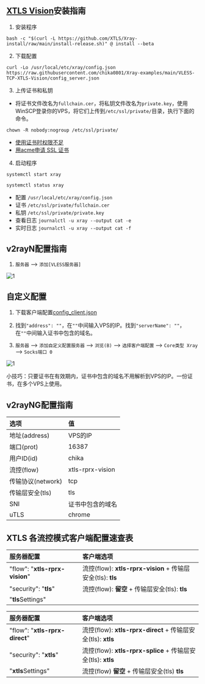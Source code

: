 ## [XTLS Vision](https://github.com/XTLS/Xray-core/discussions/1295)安装指南

1. 安装程序

```
bash -c "$(curl -L https://github.com/XTLS/Xray-install/raw/main/install-release.sh)" @ install --beta
```

2. 下载配置

```
curl -Lo /usr/local/etc/xray/config.json https://raw.githubusercontent.com/chika0801/Xray-examples/main/VLESS-TCP-XTLS-Vision/config_server.json
```

3. 上传证书和私钥

- 将证书文件改名为`fullchain.cer`，将私钥文件改名为`private.key`，使用WinSCP登录你的VPS，将它们上传到`/etc/ssl/private/`目录，执行下面的命令。

```
chown -R nobody:nogroup /etc/ssl/private/
```

- [使用证书时权限不足](https://github.com/v2fly/fhs-install-v2ray/wiki/Insufficient-permissions-when-using-certificates-zh-Hans-CN)
- [用acme申请 SSL 证书](https://github.com/chika0801/Xray-install#1%E7%94%A8acme%E7%94%B3%E8%AF%B7-ssl-%E8%AF%81%E4%B9%A6)

4. 启动程序

```
systemctl start xray
```

```
systemctl status xray
```

- 配置 `/usr/local/etc/xray/config.json`
- 证书 `/etc/ssl/private/fullchain.cer`
- 私钥 `/etc/ssl/private/private.key`
- 查看日志 `journalctl -u xray --output cat -e`
- 实时日志 `journalctl -u xray --output cat -f`

## v2rayN配置指南

1. `服务器` ——> `添加[VLESS服务器]`

![1](https://user-images.githubusercontent.com/88967758/200232961-3e5ea8c6-f86e-49b5-8ed7-4d1bb0a68738.jpg)

## 自定义配置

1. 下载客户端配置[config_client.json](https://raw.githubusercontent.com/chika0801/Xray-examples/main/VLESS-TCP-XTLS-Vision/config_client.json)

2. 找到`"address": ""`，在`""`中间输入VPS的IP。找到`"serverName": ""`，在`""`中间输入证书中包含的域名。

3. `服务器` ——> `添加自定义配置服务器` ——> `浏览(B)` ——> `选择客户端配置` ——> `Core类型 Xray` ——> `Socks端口 0`

![1](https://user-images.githubusercontent.com/88967758/199512235-7f7d78a6-e27d-4db8-b6f5-7ef4212f1af9.jpg)

小技巧：只要证书在有效期内，证书中包含的域名不用解析到VPS的IP。一份证书，在多个VPS上使用。

## v2rayNG配置指南

| 选项 | 值 |
| :--- | :--- |
| 地址(address) | VPS的IP |
| 端口(prot) | 16387 |
| 用户ID(id) | chika |
| 流控(flow) | xtls-rprx-vision |
| 传输协议(network) | tcp |
| 传输层安全(tls) | tls |
| SNI | 证书中包含的域名 |
| uTLS | chrome |

## XTLS 各流控模式客户端配置速查表

| 服务器配置 | 客户端选项 |
| :--- | :--- |
| "flow": "**xtls-rprx-vision**" | 流控(flow): **xtls-rprx-vision**  + 传输层安全(tls): **tls** |
| "security": "**tls**" | 流控(flow): **留空** + 传输层安全(tls): **tls** |
| "**tls**Settings" |

| 服务器配置 | 客户端选项 |
| :--- | :--- |
| "flow": "**xtls-rprx-direct**" | 流控(flow): **xtls-rprx-direct** + 传输层安全(tls): **xtls** |
| "security": "**xtls**" | 流控(flow): **xtls-rprx-splice** + 传输层安全(tls): **xtls** |
| "**xtls**Settings" | 流控(flow) **留空** + 传输层安全(tls) **tls** |
